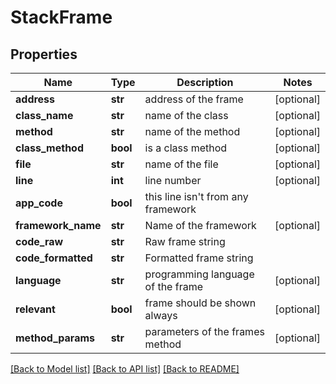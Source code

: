 # StackFrame

## Properties
Name | Type | Description | Notes
------------ | ------------- | ------------- | -------------
**address** | **str** | address of the frame | [optional] 
**class_name** | **str** | name of the class | [optional] 
**method** | **str** | name of the method | [optional] 
**class_method** | **bool** | is a class method | [optional] 
**file** | **str** | name of the file | [optional] 
**line** | **int** | line number | [optional] 
**app_code** | **bool** | this line isn&#x27;t from any framework | 
**framework_name** | **str** | Name of the framework | [optional] 
**code_raw** | **str** | Raw frame string | 
**code_formatted** | **str** | Formatted frame string | 
**language** | **str** | programming language of the frame | [optional] 
**relevant** | **bool** | frame should be shown always | [optional] 
**method_params** | **str** | parameters of the frames method | [optional] 

[[Back to Model list]](../README.md#documentation-for-models) [[Back to API list]](../README.md#documentation-for-api-endpoints) [[Back to README]](../README.md)

